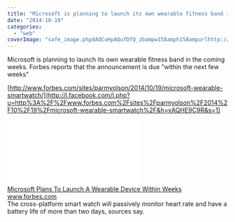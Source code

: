 ```yaml
---
title: "Microsoft is planning to launch its own wearable fitness band in the coming week..."
date: "2014-10-19"
categories: 
  - "web"
coverImage: "safe_image.phpdAQCuHpAQufDfQ_zbampw158amph158ampurlhttp://blogs-images.forbes.com/parmyolson/files/2014/10/Samsung-Gear-e1413408950432.jpeg"
---
```


Microsoft is planning to launch its own wearable fitness band in the coming weeks. Forbes reports that the announcement is due "within the next few weeks"  
  
[http://www.forbes.com/sites/parmyolson/2014/10/19/microsoft-wearable-smartwatch/](http://l.facebook.com/l.php?u=http%3A%2F%2Fwww.forbes.com%2Fsites%2Fparmyolson%2F2014%2F10%2F19%2Fmicrosoft-wearable-smartwatch%2F&h=xAQHE9C9R&s=1)  
  
[![](images/safe_image.php?d=AQCuHpAQufDfQ_zb&w=158&h=158&url=http%3A%2F%2Fblogs-images.forbes.com%2Fparmyolson%2Ffiles%2F2014%2F10%2FSamsung-Gear-e1413408950432.jpeg)](http://l.facebook.com/l.php?u=http%3A%2F%2Fwww.forbes.com%2Fsites%2Fparmyolson%2F2014%2F10%2F19%2Fmicrosoft-wearable-smartwatch%2F&h=aAQE82I-f&s=1)  
[Microsoft Plans To Launch A Wearable Device Within Weeks](http://l.facebook.com/l.php?u=http%3A%2F%2Fwww.forbes.com%2Fsites%2Fparmyolson%2F2014%2F10%2F19%2Fmicrosoft-wearable-smartwatch%2F&h=bAQEvZpUd&s=1)  
www.forbes.com  
The cross-platform smart watch will passively monitor heart rate and have a battery life of more than two days, sources say.

